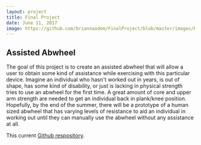 ```yaml
---
layout: project
title: Final Project
date: June 11, 2017
image: https://github.com/briannaodom/FinalProject/blob/master/images/BreadboardWHbridge.JPG
---
```


## Assisted Abwheel

The goal of this project is to create an assisted abwheel that will allow a user to obtain some kind of assistance while exercising with this particular device. Imagine an individual who hasn't worked out in years, is out of shape, has some kind of disability, or just is lacking in physical strength tries to use an abwheel for the first time. A great amount of core and upper arm strength are needed to get an individual back in plank/knee position. Hopefully, by the end of the summer, there will be a prototype of a human sized abwheel that has varying levels of resistance to aid an individual in working out until they can manually use the abwheel without any assistance at all. 

This current [Github respository](https://github.com/briannaodom/FinalProject). 
